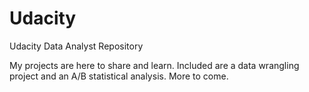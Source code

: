 # Udacity
Udacity Data Analyst Repository

My projects are here to share and learn.  Included are a data wrangling project and an A/B statistical analysis.  More to come.
